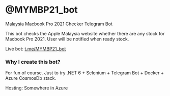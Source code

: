 # @MYMBP21_bot
Malaysia Macbook Pro 2021 Checker Telegram Bot

This bot checks the Apple Malaysia website whether there are any stock for Macbook Pro 2021. User will be notified when ready stock.

Live bot: [t.me/MYMBP21_bot](https://t.me/MYMBP21_bot)

### Why I create this bot?

For fun of course. Just to try .NET 6 + Selenium + Telegram Bot + Docker + Azure CosmosDb stack.

Hosting: Somewhere in Azure
